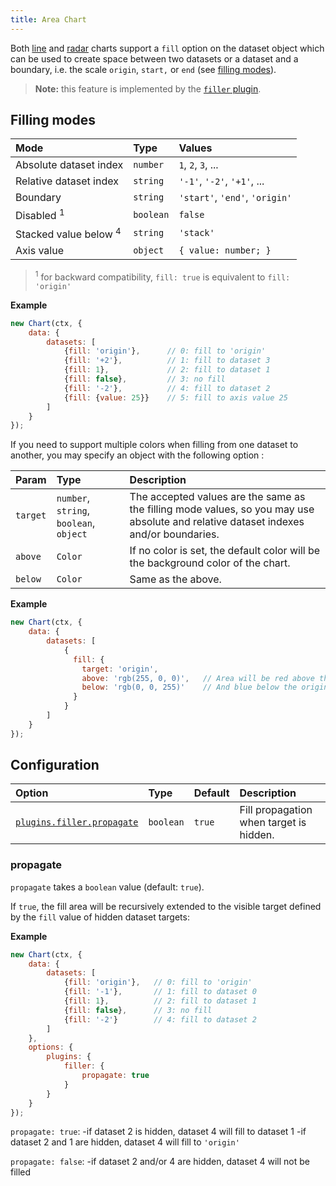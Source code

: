 ```yaml
---
title: Area Chart
---
```


Both [line](./line.mdx) and [radar](./radar.mdx) charts support a `fill` option on the dataset object which can be used to create space between two datasets or a dataset and a boundary, i.e. the scale `origin`, `start,` or `end` (see [filling modes](#filling-modes)).

> **Note:** this feature is implemented by the [`filler` plugin](https://github.com/chartjs/Chart.js/blob/master/src/plugins/plugin.filler.js).

## Filling modes

| Mode | Type | Values |
| :--- | :--- | :--- |
| Absolute dataset index | `number` | `1`, `2`, `3`, ... |
| Relative dataset index | `string` | `'-1'`, `'-2'`, `'+1'`, ... |
| Boundary | `string` | `'start'`, `'end'`, `'origin'` |
| Disabled <sup>1</sup> | `boolean` | `false` |
| Stacked value below <sup>4</sup> | `string` | `'stack'` |
| Axis value | `object` | `{ value: number; }` |

> <sup>1</sup> for backward compatibility, `fill: true` is equivalent to `fill: 'origin'`<br/>

**Example**

```javascript
new Chart(ctx, {
    data: {
        datasets: [
            {fill: 'origin'},      // 0: fill to 'origin'
            {fill: '+2'},          // 1: fill to dataset 3
            {fill: 1},             // 2: fill to dataset 1
            {fill: false},         // 3: no fill
            {fill: '-2'},          // 4: fill to dataset 2
            {fill: {value: 25}}    // 5: fill to axis value 25
        ]
    }
});
```

If you need to support multiple colors when filling from one dataset to another, you may specify an object with the following option :

| Param | Type | Description |
| :--- | :--- | :--- |
| `target` | `number`, `string`, `boolean`, `object` | The accepted values are the same as the filling mode values, so you may use absolute and relative dataset indexes and/or boundaries. |
| `above` | `Color` | If no color is set, the default color will be the background color of the chart. |
| `below` | `Color` | Same as the above. |

**Example**

```javascript
new Chart(ctx, {
    data: {
        datasets: [
            {
              fill: {
                target: 'origin',
                above: 'rgb(255, 0, 0)',   // Area will be red above the origin
                below: 'rgb(0, 0, 255)'    // And blue below the origin
              }
            }
        ]
    }
});
```

## Configuration

| Option | Type | Default | Description |
| :--- | :--- | :--- | :--- |
| [`plugins.filler.propagate`](#propagate) | `boolean` | `true` | Fill propagation when target is hidden.

### propagate

`propagate` takes a `boolean` value (default: `true`).

If `true`, the fill area will be recursively extended to the visible target defined by the `fill` value of hidden dataset targets:

**Example**

```javascript
new Chart(ctx, {
    data: {
        datasets: [
            {fill: 'origin'},   // 0: fill to 'origin'
            {fill: '-1'},       // 1: fill to dataset 0
            {fill: 1},          // 2: fill to dataset 1
            {fill: false},      // 3: no fill
            {fill: '-2'}        // 4: fill to dataset 2
        ]
    },
    options: {
        plugins: {
            filler: {
                propagate: true
            }
        }
    }
});
```

`propagate: true`:
-if dataset 2 is hidden, dataset 4 will fill to dataset 1
-if dataset 2 and 1 are hidden, dataset 4 will fill to `'origin'`

`propagate: false`:
-if dataset 2 and/or 4 are hidden, dataset 4 will not be filled

